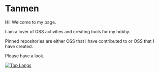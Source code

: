 # Tanmen

Hi! Welcome to my page.

I am a lover of OSS activities and creating tools for my hobby.

Pinned repositories are either OSS that I have contributed to or OSS that I have created.

Please have a look.

[![Top Langs](https://github-readme-stats.vercel.app/api/top-langs/?username=tanmen&theme=dark)](https://github.com/anuraghazra/github-readme-stats)


